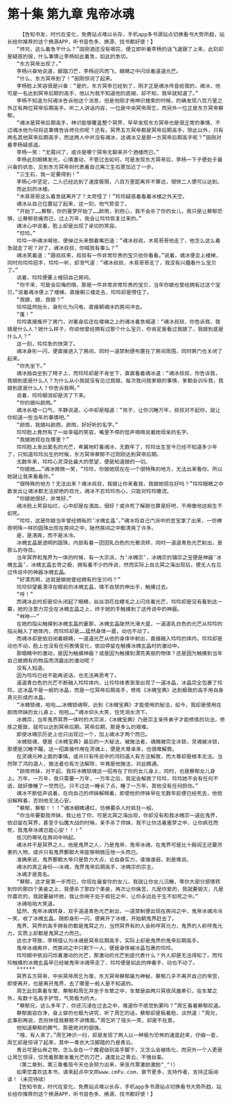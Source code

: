 # 第十集 第九章 鬼帝冰魂
        【告知书友，时代在变化，免费站点难以长存，手机app多书源站点切换看书大势所趋，站长给你推荐的这个换源APP，听书音色多、换源、找书都好使！】
       “师兄，这么着急干什么？”田刚酒还没有喝完，便立即听着李杨的话飞速跟了上来，此刻却是疑惑的很，什么事情让李杨如此着急，如此的急切。
       “东方冥帝出现了。”
       李杨兴奋地说道，脚踏刀芒，李杨迎风而飞，眼睛之中闪烁着道道光芒。
       “什么、东方冥帝到了！”田刚惊诧了起来。
       李杨脸上笑容很是兴奋：“是的，东方冥帝已经到了，刚才正是魂冰传音给我的，魂冰，他可是一名达到冥帝后期的高手，他以为我不知道他的底细，却不知，我早就知道了。”
       李杨不知道为何魂冰告诉他这个消息，但是他刚才用神识搜索的时候，的确发现八百万里之外正有两位冥帝后期高手。听二人讲话内容，一位是中央冥帝周乞，而另外一位正是东方冥帝蔡郁。
       “魂冰是冥帝后期高手，神识能够覆盖整个冥界，早早发现东方冥帝也是很正常的事情，不过魂冰他为何将这事情告诉师兄你呢？还有，冥界五方冥帝都是冥帝后期高手，除此以外，只有两名其他冥帝后期高手，而这两人中并没有魂冰，这魂冰又是那一方冥帝后期高手呢？”田刚对着李杨疑惑道。
       李杨一笑：“无需问了，或许是哪个冥帝无聊来开个酒楼而已。”
       李杨此刻眼睛发光，心情激动，不管过去如何，可是发现东方冥帝后，李杨一下子便处于最兴奋的状态，见到东方冥帝则代表着自己离三生石更加近了一步。
       “三生石，我一定要得到！”
       李杨心中坚定，二人已经达到了速度极限，八百万里距离并不算远，很快二人便可以达到。
       而此刻的冰楼。
       “木易哥哥这么着急就离开了？太奇怪了！”玲玲疑惑着看着冰楼之外天空。
       魂冰从自己位置站了起来，这一刻，他气势变了。
       “开始了……蔡郁，你的噩梦开始了……颜雨，别担心，我不会杀了你的女儿，我只是让蔡郁恐惧，让蔡郁悲痛而已，过上万年，我会让玲玲恢复过来的。”
       魂冰心中说着，脸上却是出现了亲切的笑容。
       “玲玲。”
       玲玲一听魂冰喊他，便掉过头来鼓着嘴巴道：“魂冰叔叔，木易哥哥他走了，他怎么这么着急就走了呢？对了，魂冰叔叔，你喊我有事么？”
       魂冰笑着道：“跟叔叔来，叔叔有一件非常珍贵的宝贝给你看看。”说着，魂冰便走上楼梯，同时向玲玲招手，玲玲一听，却泄气道：“魂冰叔叔，木易哥哥走了，我没有兴趣看什么宝贝了。”
       说着，玲玲便要上楼回自己房间。
       “你不来，可是会后悔的哦，那是一件非常非常珍贵的宝贝，当年你娘也曾经拥有过这个宝贝。”说着魂冰便上了楼梯，直接朝三楼走去，玲玲却是愣住了。
       “我娘，娘，我娘？”
       玲玲猛然抬头，身形化为闪电，直接朝魂冰的房间冲去。
       “蓬！”
       玲玲直接推开了房门，对着身后还在楼梯之上的魂冰着急喊道：“魂冰叔叔，你告诉我，我娘是什么人？她什么样子，你说他曾经拥有过那个什么宝贝，你肯定是看过我娘了，我娘到底是什么人？”
       这一刻，玲玲急的快哭了。
       魂冰身形一闪，便直接进入了房间，同时一道禁制便布置在了房间周围，同时房门也关闭了起来。
       “你先坐下。”
       魂冰独自坐到了椅子上，而玲玲却是不肯坐下，直直看着魂冰道：“魂冰叔叔，你告诉我，我娘到底是什么人？为什么从小我就没有见过我娘，每次我问我爹娘的事情，爹都会训斥我，我娘到底是什么人？你告诉我啊。”
       说着，玲玲眼泪却是流了下来。
       “你的娘叫颜雨。”
       魂冰长嘘一口气，平静说道，心中却是暗道：“孩子，让你沉睡万年，叔叔对不起你，就让你知道一些当年的事情吧。”
       “颜雨，我娘叫颜雨，颜雨，好好听的名字。”
       玲玲脸上竟然有了一丝幸福的笑容，嘴里不停的低声喃喃说着她母亲的名字。
       “我娘她现在在哪里？”
       玲玲脸上发出莫名的光芒，希翼地盯着魂冰，无数年了，玲玲出生至今已经不知道多少年了，只知道玲玲出生的时候，东方冥帝蔡郁不过刚刚达到冥帝后期。
       无数年来，玲玲心灵深处最大的愿望，便是知道娘的一切。
       “你娘她……”魂冰微微一笑，“玲玲，你娘她现在在一个很特殊的地方，无法出来看你。所以她就让我来看看你。”
       “很特殊的地方？无法出来？魂冰叔叔，我娘让你来看我，我娘她现在好吗？”玲玲眼睛之中散发出让魂冰都无法拒绝的目光，魂冰不忍玲玲伤心，只能对玲玲撒谎。
       “你娘她很好，非常好。”
       魂冰脸上笑容灿烂，心中却是在滴血，很好？或许死了解脱也算是好吧，不用像他这般生不如死。
       “玲玲，这是你娘当年曾经拥有的‘冰魄玄晶’。”魂冰将自己门派中的至宝拿了出来，一仿佛夜明珠一样的圆珠出现在房间之中，陡然房间之中都清爽了许多。
       是，是清爽，而不是冰冷。
       冰魄玄晶是透明的圆珠，内部有着一团团乳白色的光晕流转，同时一道道青色光芒射出，是那么的夺目。
       当年冥界和鬼界为一体的时候，有一大宗派，为‘冰魄宗’，冰魄宗的镇宗之宝便是神器‘冰魄玄晶’，冰魄玄晶玄奇之极，拥有着不少的传说，然而实际上自北冥之海出现后，便无人在见过传说中的神器冰魄玄晶。
       “好漂亮啊，这就是娘她曾经拥有的宝贝吗？”
       玲玲仰望着漂浮在眼前的冰魄玄晶，情不自禁的伸出手，触摸过去。
       “呼！”
       而魂冰此时却是仰头闭起了眼睛，丝丝泪花在睫毛之上闪烁着光芒，玲玲却是没有看到这一幕，她的注意力完全在冰魄玄晶之上，终于她的手触摸到了这传说中的神器。
       “咻咻~~”
       在她的指尖触摸到冰魄玄晶的霎那，冰魄玄晶陡然光滑大盛，一道道乳白色的光芒从玲玲的指尖融入了她体内，而玲玲却是……猛然身体一震，动也不动了。
       而魂冰却是依旧闭着眼睛，一道道光芒从他的身体中射出，直接融入玲玲的体内，玲玲却是动也不动，脸上也没有任何表情变化，依旧停留在触摸冰魄玄晶时的激动中。
       那眼睛中的激动，是因为触摸神器？或是因为触摸到漂亮美丽的物体？还是因为触摸到当年自己娘拥有的物品而流露出的激动呢？
       没有人知道。
       因为玲玲已经不能再说话，也无法再思考了。
       道道青白色的光芒不断融入玲玲体内，让玲玲体表渐渐出现了一道冰晶，冰晶完全包裹了玲玲，这冰晶不是一般的冰晶，而是一位冥帝后期高手，修炼《冰魄宝典》达到极致的高手用自身真元形成的冰晶。
       “冰魄锁魂，哈哈……冰魄锁魂啊，达到《冰魄宝典》才能使用的秘法，如今，我却是使用在颜雨师妹的女儿身上，哈哈……”魂冰仰头大笑，任凭泪水流下。
       冰魄宗，当年鬼界冥界一体时的大宗派，《冰魄宝典》乃是宗主亲传弟子才能修炼的功法，修炼之极致，就可以达到冥帝后期。冥帝后期，那是多么的艰难。
       即使冰魄宗历史上也只出现过一个，加上魂冰才两个而已。
       冰魄锁魂，便是《冰魄宝典》最后的一大秘法，被施法者，魂魄被完全冰锁，灵魂被冰锁，那便是沉睡不醒。这一招直接作用在灵魂上，便是大尊亲来，也很难解救。
       在灵魂元神上面的事情，或许只有传说中的鸿钧道人有方法解救，而大尊却是根本无法。当然除了鸿钧道人，施法者也有方法解除，毕竟是他施法，对此精通。
       “颜雨师妹，对不起，我将冰魄锁魂这一招用在了你的女儿身上，同时，也是蔡郁女儿身上。万年，一万年，我只需要一万年，一万年之后，我定会解救了玲玲，玲玲她不会有任何不适，就好像睡了一觉而已。只不过这一睡长了点，睡了一万年。其他没有任何损伤。”
       魂冰不断低声说着，在向自己的师妹解释着，即使他的师妹早在无数年前便已经死去，他依旧解释着，否则他无法心安。
       “蔡郁，蔡郁！！！”魂冰眼睛通红，仿佛要杀人时疯狂一般。
       “你当年要娶我师妹，我让给了你，可是北冥之海出现，你却没有和我冰魄宗一道在鬼界，依旧留在冥界，甚至于仙魔大战的时候，亲手杀了师妹，我不让你活着噩梦之中，让你疯狂而死，我鬼帝冰魂岂能心安！！！”
       低沉的嘶吼在房间中响起。
       魂冰并不是冥界之人，他是鬼界之人，乃是鬼帝，鬼帝冰魂，在鬼界可是比十殿阎王还要厉害的人物，或许只有鬼界酆都大帝能够稍微压他一头而已。
       准确来说，鬼界酆都大帝只是势力大点，论自身实力，谁强谁弱，到是难说。
       魂冰的真正身份——冰魂，鬼界鬼帝后期高手，冰魄宗的宗主。
       冰魂才是真名。
       “蔡郁，这才是第一步而已，你现在最爱你的女儿，我就让你女儿沉睡，等你大部分感情转到你的那四个美妾之上，我便杀了那四个美妾，再次让你痛苦，凡是你爱的，我就要毁灭，凡是你喜欢的，我就要破坏她，我让你用于处于疯狂之中，让你永远处于生不如死之中。”
       冰魂哈哈大笑道。
       猛然，鬼帝冰魂转身，双手道道青色光芒射出，一道禁制便出现在房间之中，鬼帝冰魂冷冷一笑，收了冰魄玄晶，随即身形一闪，便离开了冰楼，开始朝鬼界赶去了。
       鬼界、冥界的高手拥有的都是鬼冥之力，当然冥界有的人会称呼冥元力，鬼界的人称呼鬼元力，实质上却都是鬼冥之力而已。
       这也才导致，李杨错认为冰魂是冥帝后期高手，实际上却是鬼界的鬼帝后期高手。
       鬼帝冰魂离开，而房间之中只剩下一人，便是身体被冰晶包裹的玲玲。
       玲玲眼中依旧闪烁着激动的光芒，那激动的光芒到底代表什么？外人却是无法得知了。而玲玲触摸的冰魄玄晶早已经被鬼帝冰魂带走了，玲玲便是如此的伸着手，动也不动了。
       ******
       冥界五方冥帝，中央冥帝周乞为尊，东方冥帝蔡郁最为神秘，蔡郁几乎不离开自己的帝宫，即使离开，也是离开鬼界，去了哪里一般人是不知道的。
       周乞此刻乘着车辇，蔡郁和周乞并坐于车辇之中，车辇是由两只冥夜凤凰牵引，在车辇之外，有数十名高手护驾，气势极为的大。
       “蔡郁兄，这么多年了，你还沉浸在过去之中，难道你不感觉到累吗？”周乞看着蔡郁叹道。
       蔡郁面容白净，身上穿的也极为讲究，听了周乞的话，蔡郁却是板着脸，淡然道：“周兄，此事别再说，否则休怪我蔡郁不讲情面。”周乞听了摇头一笑，却是不在意。
       他知道蔡郁的脾气，那是绝对的倔强。
       “哦，有人来了。”周乞神识一扫，却是发现了两人以一种极为恐怖的速度赶来，仔细一查，周乞却是惊讶了起来，其中一青衣大汉脚踏的乃是青云。
       青云可是仙帝之物，怎么会在一个魔君级别高手脚下，又怎么会被炼化，而另外一个人更是让周乞惊讶，仅凭着那散发着光芒的刀芒，速度比之青云，不慢丝毫。
       （第二章到，第三章番茄今天也会努力出来，来张月票激励激励^_^!）
       如果您喜欢这本书，请来起点中文网www.cmFu.com，章节更多，支持作者，支持正版阅读！（未完待续）
       【告知书友，时代在变化，免费站点难以长存，手机app多书源站点切换看书大势所趋，站长给你推荐的这个换源APP，听书音色多、换源、找书都好使！】
